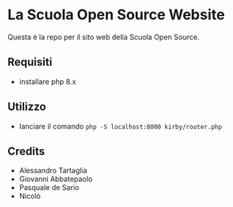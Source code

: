 # La Scuola Open Source Website

Questa è la repo per il sito web della Scuola Open Source.

## Requisiti

- installare php 8.x

## Utilizzo

- lanciare il comando `php -S localhost:8000 kirby/router.php `

## Credits

- Alessandro Tartaglia
- Giovanni Abbatepaolo
- Pasquale de Sario
- Nicolò
